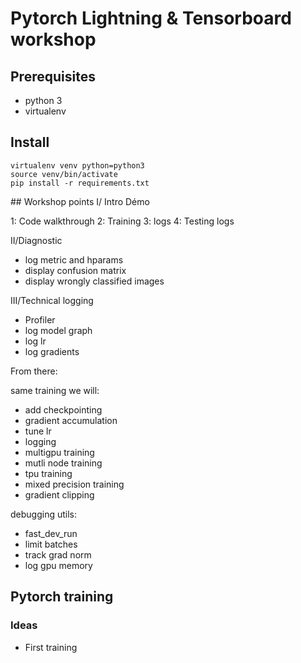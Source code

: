 # Pytorch Lightning & Tensorboard workshop

## Prerequisites
 - python 3
 - virtualenv

## Install

```
virtualenv venv python=python3
source venv/bin/activate
pip install -r requirements.txt
```

## Workshop points
I/ Intro Démo

1: Code walkthrough
2: Training
3: logs
4: Testing logs

II/Diagnostic
- log metric and hparams
- display confusion matrix
- display wrongly classified images

III/Technical logging
- Profiler
- log model graph
- log lr
- log gradients


From there:

same training we will:

- add checkpointing
- gradient accumulation
- tune lr
- logging
- multigpu training
- mutli node training
- tpu training
- mixed precision training
- gradient clipping

debugging utils:
- fast\_dev\_run
- limit batches
- track grad norm
- log gpu memory

## Pytorch training 

### Ideas
- First training
